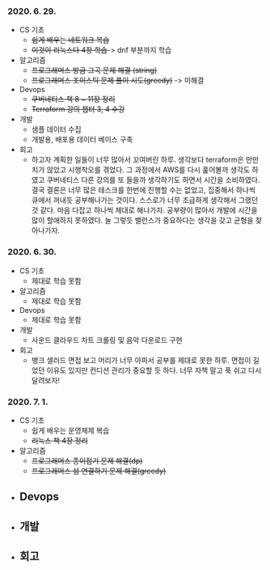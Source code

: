### 2020. 6. 29.
- CS 기초
    - ~~쉽게 배우는 네트워크 복습~~
    - ~~이것이 리눅스다 4장 학습~~-> dnf 부분까지 학습
- 알고리즘
    - ~~프로그래머스 방금 그곡 문제 해결 (string)~~
    - ~~프로그래머스 조이스틱 문제 풀이 시도(greedy)~~ -> 미해결
- Devops
    - ~~쿠버네티스 책 8 ~ 11장 정리~~
    - ~~Terraform 강의 챕터 3, 4 수강~~
- 개발
    - 샘플 데이터 수집
    - 개발용, 배포용 데이터 베이스 구축
- 회고
    - 하고자 계획한 일들이 너무 많아서 꼬여버린 하루. 생각보다 terraform은 만만치가 않았고 시행착오를 겪었다. 그 과정에서 AWS를 다시 훑어볼까 생각도 하였고 쿠버네티스 다른 강의를 또 들을까 생각하기도 하면서 시간을 소비하였다. 결국 결론은 너무 많은 테스크를 한번에 진행할 수는 없었고, 집중해서 하나씩 큐에서 꺼내듯 공부해나가는 것이다. 스스로가 너무 조급하게 생각해서 그랬던것 같다. 마음 다잡고 하나씩 제대로 해나가자. 공부량이 많아서 개발에 시간을 많이 할애하지 못하였다. 늘 그렇듯 밸런스가 중요하다는 생각을 갖고 균형을 찾아나가자.

### 2020. 6. 30.
- CS 기초
    - 제대로 학습 못함
- 알고리즘
    - 제대로 학습 못함
- Devops
    - 제대로 학습 못함
- 개발
    - 사운드 클라우드 차트 크롤링 및 음악 다운로드 구현
- 회고
    - 뱅크 샐러드 면접 보고 머리가 너무 아파서 공부를 제대로 못한 하루. 면접이 길었던 이유도 있지만 컨디션 관리가 중요할 듯 하다. 너무 자책 말고 푹 쉬고 다시 달려보자!

### 2020. 7. 1.
- CS 기초
    - 쉽게 배우는 운영체제 복습
    - ~~리눅스 책 4장 정리~~
- 알고리즘
    - ~~프로그래머스 종이접기 문제 해결(dp)~~
    - ~~프로그래머스 섬 연결하기 문제 해결(greedy)~~
- Devops
    - 
- 개발
    - 
- 회고
    - 
